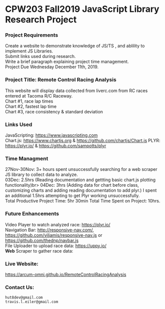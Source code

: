 # CPW203 Fall2019 JavaScript Library Research Project

### Project Requirements
Create a website to demonstrate knowledge of JS/TS , and ablility to implement JS Libraries.<br>
Submit links used during research.<br>
Write a brief paragraph explaining project time management.<br>
Project Due Wednesday December 11th, 2019.


### Project Title: Remote Control Racing Analysis
This website will display data collected from liverc.com from RC races entered at Tacoma R/C Raceway.<br>
Chart #1, race lap times<br>
Chart #2, fastest lap time<br>
Chart #3, race consistency & standard deviation<br>


### Links Used
JavaScripting: https://www.javascripting.com <br>
Chart.js:  https://www.chartjs.org & https://github.com/chartjs/Chart.js
PLYR: https://plyr.io/ & https://github.com/sampotts/plyr


### Time Managment
27Nov-30Nov: 3+ hours spent unsuccessfully searching for a web scraper JS library to collect data to analyze.<br>
03Dec: 2.5hrs (Reading documentation and gettting basic chart.js plotting functionality)br>
04Dec: 3hrs (Adding data for chart before class, customizing charts and adding reading documentation to add plyr.) I spent an additional 1.5hrs attempting to get Plyr working unsuccessfully.<br>
Total Productive Project Time: 5hr 30min
Total Time Spent on Project: 10hrs.


### Future Enhancements
Video Player to watch analyzed race:  https://plyr.io/ <br>
Navigation Bar:  http://responsive-nav.com/, https://github.com/viljamis/responsive-nav.js or https://github.com/thednp/navbar.js <br>
File Uploader to upload race data:  https://uppy.io/ <br>
**Web** Scraper to gather race data:


### Live Website:
https://arcum-omni.github.io/RemoteControlRacingAnalysis 


### Contact Us:
    hut8dev@gmail.com
    travis.l.eiler@gmail.com
